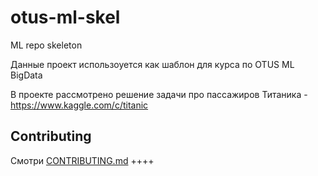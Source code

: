 # otus-ml-skel
ML repo skeleton

Данные проект использоуется как шаблон для курса по OTUS ML BigData

В проекте рассмотрено решение задачи про пассажиров Титаника - https://www.kaggle.com/c/titanic

## Contributing

Смотри [CONTRIBUTING.md](CONTRIBUTING.md)
++++
